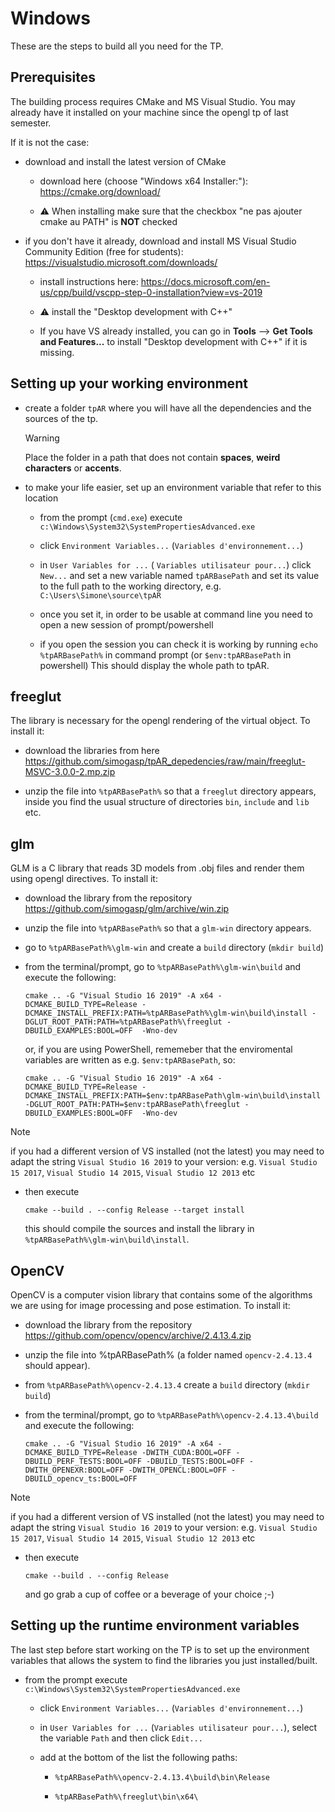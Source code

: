 # Windows

These are the steps to build all you need for the TP.



## Prerequisites

The building process requires CMake and MS Visual Studio. 
You may already have it installed on your machine since the opengl tp of last semester.

If it is not the case:

* download and install the latest version of CMake

   * download here (choose "Windows x64 Installer:"): https://cmake.org/download/

   * :warning: When installing make sure that the checkbox "ne pas ajouter cmake au PATH" is **NOT** checked
 

* if you don't have it already, download and install MS Visual Studio Community Edition (free for students): https://visualstudio.microsoft.com/downloads/

    * install instructions here: https://docs.microsoft.com/en-us/cpp/build/vscpp-step-0-installation?view=vs-2019
    
    * :warning: install the "Desktop development with C++"
    
    * If you have VS already installed, you can go in **Tools** --> **Get Tools and Features...** to install "Desktop development with C++" if it is missing.


## Setting up your working environment

* create a folder `tpAR` where you will have all the dependencies and the sources of the tp.
  > [!WARNING]  
  > Place the folder in a path that does not contain **spaces**, **weird characters** or **accents**.

* to make your life easier, set up an environment variable that refer to this location

  * from the prompt (`cmd.exe`) execute `c:\Windows\System32\SystemPropertiesAdvanced.exe `

  * click `Environment Variables...`  (`Variables d'environnement...`)

  * in `User Variables for ...` ( `Variables utilisateur pour...`) click `New...` and set a new variable named
  `tpARBasePath` and set its value to the full path to the working directory, e.g. `C:\Users\Simone\source\tpAR`

  * once you set it, in order to be usable at command line you need to open a new session of prompt/powershell

  * if you open the session you can check it is working by running `echo %tpARBasePath%`  in command prompt (or `$env:tpARBasePath` in powershell)
    This should display the whole path to tpAR.


## freeglut

The library is necessary for the opengl rendering of the virtual object. 
To install it:

* download the libraries from here https://github.com/simogasp/tpAR_depedencies/raw/main/freeglut-MSVC-3.0.0-2.mp.zip

* unzip the file into `%tpARBasePath%` so that a `freeglut` directory appears, inside you find the usual structure of directories `bin`, `include` and `lib` etc.


## glm

GLM is a C library that reads 3D models from .obj files and render them using opengl directives.
To install it:

* download the library from the repository https://github.com/simogasp/glm/archive/win.zip

* unzip the file into `%tpARBasePath%` so that a `glm-win` directory appears.

* go to `%tpARBasePath%\glm-win` and create a `build` directory (`mkdir build`)

* from the terminal/prompt, go to `%tpARBasePath%\glm-win\build` and execute the following:

    ```
    cmake .. -G "Visual Studio 16 2019" -A x64 -DCMAKE_BUILD_TYPE=Release -DCMAKE_INSTALL_PREFIX:PATH=%tpARBasePath%\glm-win\build\install -DGLUT_ROOT_PATH:PATH=%tpARBasePath%\freeglut -DBUILD_EXAMPLES:BOOL=OFF  -Wno-dev
    ```
    or, if you are using PowerShell, rememeber that the enviromental variables are written as e.g. `$env:tpARBasePath`, so:
    ```
    cmake .. -G "Visual Studio 16 2019" -A x64 -DCMAKE_BUILD_TYPE=Release -DCMAKE_INSTALL_PREFIX:PATH=$env:tpARBasePath\glm-win\build\install -DGLUT_ROOT_PATH:PATH=$env:tpARBasePath\freeglut -DBUILD_EXAMPLES:BOOL=OFF  -Wno-dev
    ```

> [!NOTE] 
> if you had a different version of VS installed (not the latest) you may need to adapt the string `Visual Studio 16 2019` to your version: e.g. `Visual Studio 15 2017`, `Visual Studio 14 2015`, `Visual Studio 12 2013` etc
    
* then execute

    ```
    cmake --build . --config Release --target install
    ```

  this should compile the sources and install the library in `%tpARBasePath%\glm-win\build\install`.


## OpenCV

OpenCV is a computer vision library that contains some of the algorithms we are using for image processing and pose estimation.
To install it:

* download the library from the repository https://github.com/opencv/opencv/archive/2.4.13.4.zip

* unzip the file into %tpARBasePath% (a folder named `opencv-2.4.13.4` should appear).

* from `%tpARBasePath%\opencv-2.4.13.4` create a `build` directory (`mkdir build`)

* from the terminal/prompt, go to `%tpARBasePath%\opencv-2.4.13.4\build` and execute the following:

    ```
    cmake .. -G "Visual Studio 16 2019" -A x64 -DCMAKE_BUILD_TYPE=Release -DWITH_CUDA:BOOL=OFF -DBUILD_PERF_TESTS:BOOL=OFF -DBUILD_TESTS:BOOL=OFF -DWITH_OPENEXR:BOOL=OFF -DWITH_OPENCL:BOOL=OFF -DBUILD_opencv_ts:BOOL=OFF
    ```

> [!NOTE] 
> if you had a different version of VS installed (not the latest) you may need to adapt the string `Visual Studio 16 2019` to your version: e.g. `Visual Studio 15 2017`, `Visual Studio 14 2015`, `Visual Studio 12 2013` etc
    
* then execute

    ```
    cmake --build . --config Release 
    ```

  and go grab a cup of coffee or a beverage of your choice ;-)


## Setting up the runtime environment variables

The last step before start working on the TP is to set up the environment variables that allows the system to find the libraries you just installed/built.

* from the prompt execute `c:\Windows\System32\SystemPropertiesAdvanced.exe `

  * click `Environment Variables...`  (`Variables d'environnement...`)

  * in `User Variables for ...` (`Variables utilisateur pour...`), select the variable `Path` and then click `Edit...` 

  * add at the bottom of the list the following paths:

    * `%tpARBasePath%\opencv-2.4.13.4\build\bin\Release`

    * `%tpARBasePath%\freeglut\bin\x64\`

